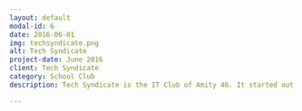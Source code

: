 ```yaml
---
layout: default
modal-id: 6
date: 2016-06-01
img: techsyndicate.png
alt: Tech Syndicate
project-date: June 2016
client: Tech Syndicate
category: School Club
description: Tech Syndicate is the IT Club of Amity 46. It started out with only 4 people and has now (Jan 2018) about 25+ active members and 30+ active alumni. To know more about it, visit the <a href="https://tech-syndicate.tk" target="blank">official website</a>

---
```

